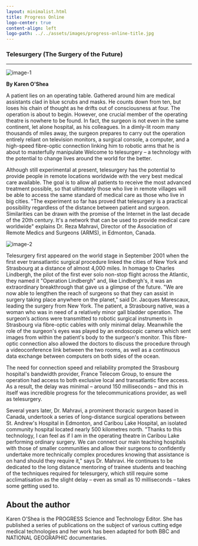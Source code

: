 ```yaml
---
layout: minimalist.html
title: Progress Online
logo-center: true
content-align: left
logo-path: ../../assets/images/progress-online-title.jpg
---
```

### Telesurgery (The Surgery of the Future)
---

![image-1](../../assets/images/progress-online-1.jpg)

**By Karen O'Shea**

A patient lies on an operating table. Gathered around him are medical assistants clad in blue scrubs and masks. He counts down from ten, but loses his chain of thought as he drifts out of consciousness at four. The operation is about to begin. However, one crucial member of the operating theatre is nowhere to be found. In fact, the surgeon is not even in the same continent, let alone hospital, as his colleagues. In a dimly-lit room many thousands of miles away, the surgeon prepares to carry out the operation entirely reliant on television monitors, a surgical console, a computer, and a high-speed fibre-optic connection linking him to robotic arms that he is about to masterfully manipulate Welcome to telesurgery – a technology with the potential to change lives around the world for the better.

Although still experimental at present, telesurgery has the potential to provide people in remote locations worldwide with the very best medical care available. The goal is to allow all patients to receive the most advanced treatment possible, so that ultimately those who live in remote villages will be able to access the same standard of medical care as those who live in big cities. "The experiment so far has proved that telesurgery is a practical possibility regardless of the distance between patient and surgeon. Similarities can be drawn with the promise of the Internet in the last decade of the 20th century. It's a network that can be used to provide medical care worldwide" explains Dr. Reza Mahravi, Director of the Association of Remote Medics and Surgeons (ARMS), in Edmonton, Canada.

![image-2](../../assets/images/progress-online-2.jpg)

Telesurgery first appeared on the world stage in September 2001 when the first ever transatlantic surgical procedure linked the cities of New York and Strasbourg at a distance of almost 4,000 miles. In homage to Charles Lindbergh, the pilot of the first ever solo non-stop flight across the Atlantic, they named it "Operation Lindbergh" and, like Lindbergh's, it was an extraordinary breakthrough that gave us a glimpse of the future. "We are now able to lengthen the reach of surgeons so that they can assist in surgery taking place anywhere on the planet," said Dr. Jacques Marescaux, leading the surgery from New York. The patient, a Strasbourg native, was a woman who was in need of a relatively minor gall bladder operation. The surgeon’s actions were transmitted to robotic surgical instruments in Strasbourg via fibre-optic cables with only minimal delay. Meanwhile the role of the surgeon's eyes was played by an endoscopic camera which sent images from within the patient's body to the surgeon's monitor. This fibre-optic connection also allowed the doctors to discuss the procedure through a videoconference link between the two rooms, as well as a continuous data exchange between computers on both sides of the ocean.

The need for connection speed and reliability prompted the Strasbourg hospital's bandwidth provider, France Telecom Group, to ensure the operation had access to both exclusive local and transatlantic fibre access. As a result, the delay was minimal – around 150 milliseconds – and this in itself was incredible progress for the telecommunications provider, as well as telesurgery.

Several years later, Dr. Mahravi, a prominent thoracic surgeon based in Canada, undertook a series of long-distance surgical operations between St. Andrew's Hospital in Edmonton, and Caribou Lake Hospital, an isolated community hospital located nearly 500 kilometres north. "Thanks to this technology, I can feel as if I am in the operating theatre in Caribou Lake performing ordinary surgery. We can connect our main teaching hospitals with those of smaller communities and allow their surgeons to confidently undertake more technically complex procedures knowing that assistance is on hand should they require it," says Dr. Mahravi. He continues to be dedicated to the long distance mentoring of trainee students and teaching of the techniques required for telesurgery, which still require some acclimatisation as the slight delay – even as small as 10 milliseconds – takes some getting used to.

## About the author

Karen O'Shea is the PROGRESS Science and Technology Editor. She has published a series of publications on the subject of various cutting edge medical technologies and her work has been adapted for both BBC and NATIONAL GEOGRAPHIC documentaries.

